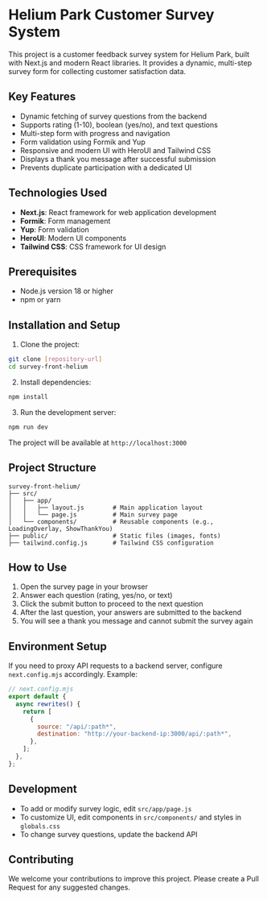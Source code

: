 # Helium Park Customer Survey System

This project is a customer feedback survey system for Helium Park, built with
Next.js and modern React libraries. It provides a dynamic, multi-step survey
form for collecting customer satisfaction data.

## Key Features

- Dynamic fetching of survey questions from the backend
- Supports rating (1-10), boolean (yes/no), and text questions
- Multi-step form with progress and navigation
- Form validation using Formik and Yup
- Responsive and modern UI with HeroUI and Tailwind CSS
- Displays a thank you message after successful submission
- Prevents duplicate participation with a dedicated UI

## Technologies Used

- **Next.js**: React framework for web application development
- **Formik**: Form management
- **Yup**: Form validation
- **HeroUI**: Modern UI components
- **Tailwind CSS**: CSS framework for UI design

## Prerequisites

- Node.js version 18 or higher
- npm or yarn

## Installation and Setup

1. Clone the project:

```bash
git clone [repository-url]
cd survey-front-helium
```

2. Install dependencies:

```bash
npm install
```

3. Run the development server:

```bash
npm run dev
```

The project will be available at `http://localhost:3000`

## Project Structure

```
survey-front-helium/
├── src/
│   ├── app/
│   │   ├── layout.js        # Main application layout
│   │   └── page.js          # Main survey page
│   └── components/          # Reusable components (e.g., LoadingOverlay, ShowThankYou)
├── public/                  # Static files (images, fonts)
├── tailwind.config.js       # Tailwind CSS configuration
```

## How to Use

1. Open the survey page in your browser
2. Answer each question (rating, yes/no, or text)
3. Click the submit button to proceed to the next question
4. After the last question, your answers are submitted to the backend
5. You will see a thank you message and cannot submit the survey again

## Environment Setup

If you need to proxy API requests to a backend server, configure
`next.config.mjs` accordingly. Example:

```js
// next.config.mjs
export default {
  async rewrites() {
    return [
      {
        source: "/api/:path*",
        destination: "http://your-backend-ip:3000/api/:path*",
      },
    ];
  },
};
```

## Development

- To add or modify survey logic, edit `src/app/page.js`
- To customize UI, edit components in `src/components/` and styles in
  `globals.css`
- To change survey questions, update the backend API

## Contributing

We welcome your contributions to improve this project. Please create a Pull
Request for any suggested changes.
